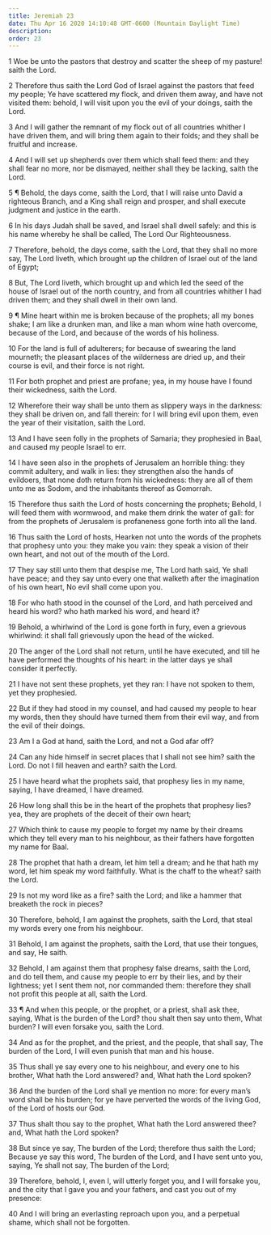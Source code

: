 ```yaml
---
title: Jeremiah 23
date: Thu Apr 16 2020 14:10:48 GMT-0600 (Mountain Daylight Time)
description: 
order: 23
---
```


<p>
  1 Woe be unto the pastors that destroy and scatter the sheep of my pasture!
  saith the Lord.
</p>
<p>
  2 Therefore thus saith the Lord God of Israel against the pastors that feed my
  people; Ye have scattered my flock, and driven them away, and have not visited
  them: behold, I will visit upon you the evil of your doings, saith the Lord.
</p>
<p>
  3 And I will gather the remnant of my flock out of all countries whither I
  have driven them, and will bring them again to their folds; and they shall be
  fruitful and increase.
</p>
<p>
  4 And I will set up shepherds over them which shall feed them: and they shall
  fear no more, nor be dismayed, neither shall they be lacking, saith the Lord.
</p>
<p>
  5 &#xB6; Behold, the days come, saith the Lord, that I will raise unto David a
  righteous Branch, and a King shall reign and prosper, and shall execute
  judgment and justice in the earth.
</p>
<p>
  6 In his days Judah shall be saved, and Israel shall dwell safely: and this is
  his name whereby he shall be called, The Lord Our Righteousness.
</p>
<p>
  7 Therefore, behold, the days come, saith the Lord, that they shall no more
  say, The Lord liveth, which brought up the children of Israel out of the land
  of Egypt;
</p>
<p>
  8 But, The Lord liveth, which brought up and which led the seed of the house
  of Israel out of the north country, and from all countries whither I had
  driven them; and they shall dwell in their own land.
</p>
<p>
  9 &#xB6; Mine heart within me is broken because of the prophets; all my bones
  shake; I am like a drunken man, and like a man whom wine hath overcome,
  because of the Lord, and because of the words of his holiness.
</p>
<p>
  10 For the land is full of adulterers; for because of swearing the land
  mourneth; the pleasant places of the wilderness are dried up, and their course
  is evil, and their force is not right.
</p>
<p>
  11 For both prophet and priest are profane; yea, in my house have I found
  their wickedness, saith the Lord.
</p>
<p>
  12 Wherefore their way shall be unto them as slippery ways in the darkness:
  they shall be driven on, and fall therein: for I will bring evil upon them,
  even the year of their visitation, saith the Lord.
</p>
<p>
  13 And I have seen folly in the prophets of Samaria; they prophesied in Baal,
  and caused my people Israel to err.
</p>
<p>
  14 I have seen also in the prophets of Jerusalem an horrible thing: they
  commit adultery, and walk in lies: they strengthen also the hands of
  evildoers, that none doth return from his wickedness: they are all of them
  unto me as Sodom, and the inhabitants thereof as Gomorrah.
</p>
<p>
  15 Therefore thus saith the Lord of hosts concerning the prophets; Behold, I
  will feed them with wormwood, and make them drink the water of gall: for from
  the prophets of Jerusalem is profaneness gone forth into all the land.
</p>
<p>
  16 Thus saith the Lord of hosts, Hearken not unto the words of the prophets
  that prophesy unto you: they make you vain: they speak a vision of their own
  heart, and not out of the mouth of the Lord.
</p>
<p>
  17 They say still unto them that despise me, The Lord hath said, Ye shall have
  peace; and they say unto every one that walketh after the imagination of his
  own heart, No evil shall come upon you.
</p>
<p>
  18 For who hath stood in the counsel of the Lord, and hath perceived and heard
  his word? who hath marked his word, and heard it?
</p>
<p>
  19 Behold, a whirlwind of the Lord is gone forth in fury, even a grievous
  whirlwind: it shall fall grievously upon the head of the wicked.
</p>
<p>
  20 The anger of the Lord shall not return, until he have executed, and till he
  have performed the thoughts of his heart: in the latter days ye shall consider
  it perfectly.
</p>
<p>
  21 I have not sent these prophets, yet they ran: I have not spoken to them,
  yet they prophesied.
</p>
<p>
  22 But if they had stood in my counsel, and had caused my people to hear my
  words, then they should have turned them from their evil way, and from the
  evil of their doings.
</p>
<p>23 Am I a God at hand, saith the Lord, and not a God afar off?</p>
<p>
  24 Can any hide himself in secret places that I shall not see him? saith the
  Lord. Do not I fill heaven and earth? saith the Lord.
</p>
<p>
  25 I have heard what the prophets said, that prophesy lies in my name, saying,
  I have dreamed, I have dreamed.
</p>
<p>
  26 How long shall this be in the heart of the prophets that prophesy lies?
  yea, they are prophets of the deceit of their own heart;
</p>
<p>
  27 Which think to cause my people to forget my name by their dreams which they
  tell every man to his neighbour, as their fathers have forgotten my name for
  Baal.
</p>
<p>
  28 The prophet that hath a dream, let him tell a dream; and he that hath my
  word, let him speak my word faithfully. What is the chaff to the wheat? saith
  the Lord.
</p>
<span></span>
<p>
  29 Is not my word like as a fire? saith the Lord; and like a hammer that
  breaketh the rock in pieces?
</p>
<p>
  30 Therefore, behold, I am against the prophets, saith the Lord, that steal my
  words every one from his neighbour.
</p>
<p>
  31 Behold, I am against the prophets, saith the Lord, that use their tongues,
  and say, He saith.
</p>
<p>
  32 Behold, I am against them that prophesy false dreams, saith the Lord, and
  do tell them, and cause my people to err by their lies, and by their
  lightness; yet I sent them not, nor commanded them: therefore they shall not
  profit this people at all, saith the Lord.
</p>
<p>
  33 &#xB6; And when this people, or the prophet, or a priest, shall ask thee,
  saying, What is the burden of the Lord? thou shalt then say unto them, What
  burden? I will even forsake you, saith the Lord.
</p>
<p>
  34 And as for the prophet, and the priest, and the people, that shall say, The
  burden of the Lord, I will even punish that man and his house.
</p>
<p>
  35 Thus shall ye say every one to his neighbour, and every one to his brother,
  What hath the Lord answered? and, What hath the Lord spoken?
</p>
<p>
  36 And the burden of the Lord shall ye mention no more: for every man&#x2019;s
  word shall be his burden; for ye have perverted the words of the living God,
  of the Lord of hosts our God.
</p>
<p>
  37 Thus shalt thou say to the prophet, What hath the Lord answered thee? and,
  What hath the Lord spoken?
</p>
<p>
  38 But since ye say, The burden of the Lord; therefore thus saith the Lord;
  Because ye say this word, The burden of the Lord, and I have sent unto you,
  saying, Ye shall not say, The burden of the Lord;
</p>
<p>
  39 Therefore, behold, I, even I, will utterly forget you, and I will forsake
  you, and the city that I gave you and your fathers, and cast you out of my
  presence:
</p>
<p>
  40 And I will bring an everlasting reproach upon you, and a perpetual shame,
  which shall not be forgotten.
</p>
